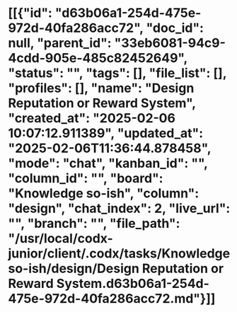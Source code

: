 # [[{"id": "d63b06a1-254d-475e-972d-40fa286acc72", "doc_id": null, "parent_id": "33eb6081-94c9-4cdd-905e-485c82452649", "status": "", "tags": [], "file_list": [], "profiles": [], "name": "Design Reputation or Reward System", "created_at": "2025-02-06 10:07:12.911389", "updated_at": "2025-02-06T11:36:44.878458", "mode": "chat", "kanban_id": "", "column_id": "", "board": "Knowledge so-ish", "column": "design", "chat_index": 2, "live_url": "", "branch": "", "file_path": "/usr/local/codx-junior/client/.codx/tasks/Knowledge so-ish/design/Design Reputation or Reward System.d63b06a1-254d-475e-972d-40fa286acc72.md"}]]